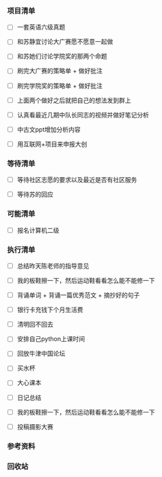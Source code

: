 ### 项目清单

- [ ] 一套英语六级真题

- [ ] 和苏静宜讨论大广赛愿不愿意一起做

- [ ] 和苏她们讨论学院奖的那两个命题

- [ ] 刷完大广赛的策略单 + 做好批注

- [ ] 刷完学院奖的策略单 + 做好批注

- [ ] 上面两个做好之后就把自己的想法发到群上

- [ ] 认真看最近几期中队长同志的视频并做好笔记分析

- [ ] 中古文ppt增加分析内容

- [ ] 用互联网+项目来申报大创

  


### 等待清单

- [ ] 等待社区志愿的要求以及最近是否有社区服务

- [ ] 等待苏的回应

  

### 可能清单

- [ ] 报名计算机二级

  

### 执行清单

- [ ] 总结昨天陈老师的指导意见

- [ ] 我的板鞋擦一下，然后运动鞋看看怎么能不能修一下

- [ ] 背诵单词 + 背诵一篇优秀范文 + 摘抄好的句子

- [ ] 银行卡充钱下个月生活费

- [ ] 清明回不回去

- [ ] 安排自己python上课时间

- [ ] 回放牛津中国论坛

- [ ] 买水杯

- [ ] 大心课本

- [ ] 日记总结

- [ ] 我的板鞋擦一下，然后运动鞋看看怎么能不能修一下

- [ ] 投稿摄影大赛

  

  

### 参考资料

### 回收站

